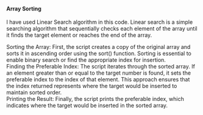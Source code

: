 #### Array Sorting
I have used Linear Search algorithm in this code. Linear search is a simple searching algorithm that sequentially checks each element of the array until it finds the target element or reaches the end of the array.

Sorting the Array: First, the script creates a copy of the original array and sorts it in ascending order using the sort() function. Sorting is essential to enable binary search or find the appropriate index for insertion.<br>
Finding the Preferable Index: The script iterates through the sorted array. If an element greater than or equal to the target number is found, it sets the preferable index to the index of that element. This approach ensures that the index returned represents where the target would be inserted to maintain sorted order.<br>
Printing the Result: Finally, the script prints the preferable index, which indicates where the target would be inserted in the sorted array.
